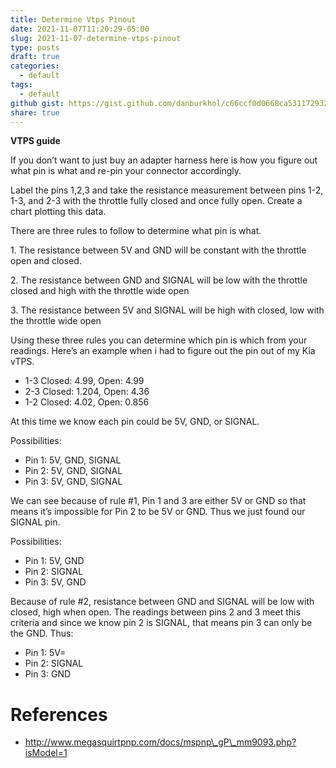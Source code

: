 ```yaml
---
title: Determine Vtps Pinout
date: 2021-11-07T11:20:29-05:00
slug: 2021-11-07-determine-vtps-pinout
type: posts
draft: true
categories:
  - default
tags:
  - default
github gist: https://gist.github.com/danburkhol/c66ccf0d0668ca531172932efa0264f5
share: true
---
```




**VTPS guide**

If you don’t want to just buy an adapter harness here is how you figure out what pin is what and re-pin your connector accordingly.

Label the pins 1,2,3 and take the resistance measurement between pins 1-2, 1-3, and 2-3 with the throttle fully closed and once fully open. Create a chart plotting this data.

There are three rules to follow to determine what pin is what.

1\. The resistance between 5V and GND will be constant with the throttle open and closed.

2\. The resistance between GND and SIGNAL will be low with the throttle closed and high with the throttle wide open

3\. The resistance between 5V and SIGNAL will be high with closed, low with the throttle wide open

Using these three rules you can determine which pin is which from your readings. Here’s an example when i had to figure out the pin out of my Kia vTPS.

- 1-3 Closed: 4.99, Open: 4.99
- 2-3 Closed: 1.204, Open: 4.36
- 1-2 Closed: 4.02, Open: 0.856

At this time we know each pin could be 5V, GND, or SIGNAL.

Possibilities: 

- Pin 1: 5V, GND, SIGNAL
- Pin 2: 5V, GND, SIGNAL
- Pin 3: 5V, GND, SIGNAL

We can see because of rule #1, Pin 1 and 3 are either 5V or GND so that means it’s impossible for Pin 2 to be 5V or GND. Thus we just found our SIGNAL pin.

Possibilities: 
- Pin 1: 5V, GND
- Pin 2: SIGNAL
- Pin 3: 5V, GND

Because of rule #2, resistance between GND and SIGNAL will be low with closed, high when open. The readings between pins 2 and 3 meet this criteria and since we know pin 2 is SIGNAL, that means pin 3 can only be the GND. Thus:

- Pin 1: 5V=
- Pin 2: SIGNAL
- Pin 3: GND

# References
- http://www.megasquirtpnp.com/docs/mspnp\_gP\_mm9093.php?isModel=1